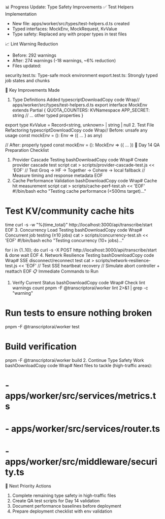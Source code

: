 📊 Progress Update: Type Safety Improvements
✅ Test Helpers Implementation

* New file: apps/worker/src/types/test-helpers.d.ts created
* Typed interfaces: MockEnv, MockRequest, KvValue
* Type safety: Replaced any with proper types in test files

📈 Lint Warning Reduction

* Before: 292 warnings
* After: 274 warnings (-18 warnings, ~6% reduction)
* Files updated:

security.test.ts: Type-safe mock environment
export.test.ts: Strongly typed job states and chunks



🎯 Key Improvements Made
1. Type Definitions Added
typescriptDownloadCopy code Wrap// apps/worker/src/types/test-helpers.d.ts
export interface MockEnv extends Partial<Env> {
  QUOTA_COUNTERS: KVNamespace
  APP_SECRET: string
  // ... other typed properties
}

export type KvValue = Record<string, unknown> | string | null
2. Test File Refactoring
typescriptDownloadCopy code Wrap// Before: unsafe any usage
const mockEnv = (): Env => ({ ... } as any)

// After: properly typed
const mockEnv = (): MockEnv => ({ ... })
🚀 Day 14 QA Preparation Checklist
1. Provider Cascade Testing
bashDownloadCopy code Wrap# Create provider cascade test script
cat > scripts/provider-cascade-test.js << 'EOF'
// Test Groq → HF → Together → Cohere → local fallback
// Measure timing and response metadata
EOF
2. Cache Performance Validation
bashDownloadCopy code Wrap# Cache hit measurement script
cat > scripts/cache-perf-test.sh << 'EOF'
#!/bin/bash
echo "Testing cache performance (<500ms target)..."

# Test KV/community cache hits
time curl -s -w "%{time_total}" http://localhost:3000/api/transcribe/start
EOF
3. Concurrency Load Testing
bashDownloadCopy code Wrap# Concurrent job testing (≥10 jobs)
cat > scripts/concurrency-test.sh << 'EOF'
#!/bin/bash
echo "Testing concurrency (10+ jobs)..."

for i in {1..10}; do
  curl -s -X POST http://localhost:3000/api/transcribe/start &
done
wait
EOF
4. Network Resilience Testing
bashDownloadCopy code Wrap# SSE disconnect/reconnect test
cat > scripts/network-resilience-test.js << 'EOF'
// Test SSE heartbeat recovery
// Simulate abort controller + reattach
EOF
📋 Immediate Commands to Run
1. Verify Current Status
bashDownloadCopy code Wrap# Check lint warnings count
pnpm -F @transcriptorai/worker lint 2>&1 | grep -c "warning"

# Run tests to ensure nothing broken
pnpm -F @transcriptorai/worker test

# Build verification
pnpm -F @transcriptorai/worker build
2. Continue Type Safety Work
bashDownloadCopy code Wrap# Next files to tackle (high-traffic areas):
# - apps/worker/src/services/metrics.ts
# - apps/worker/src/services/router.ts  
# - apps/worker/src/middleware/security.ts
🎯 Next Priority Actions

1. Complete remaining type safety in high-traffic files
2. Create QA test scripts for Day 14 validation
3. Document performance baselines before deployment
4. Prepare deployment checklist with env validation

